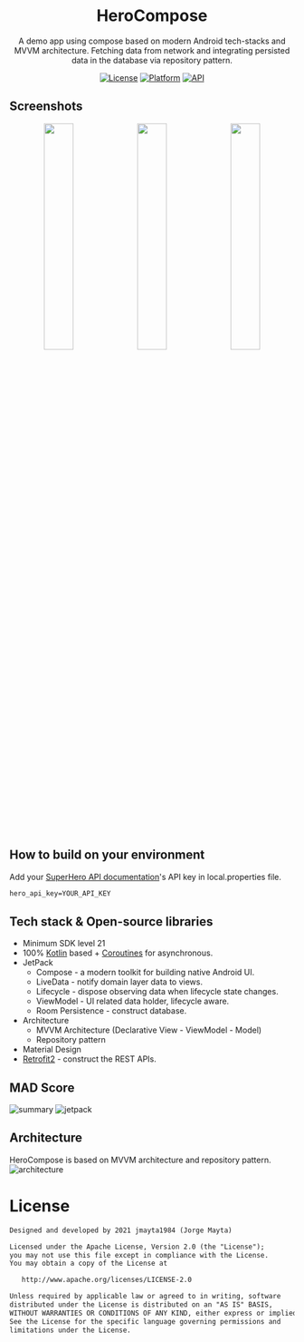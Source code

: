 <h1 align="center">HeroCompose</h1>

<p align="center">  
A demo app using compose based on modern Android tech-stacks and MVVM architecture. Fetching data from network and integrating persisted data in the database via repository pattern.
</p>

<p align="center">
  <a href="https://opensource.org/licenses/Apache-2.0"><img alt="License" src="https://img.shields.io/badge/License-Apache%202.0-blue.svg"/></a>
  <a href="http://developer.android.com/index.html"><img alt="Platform" src="https://img.shields.io/badge/platform-Android-green.svg"/></a>
  <a href="https://android-arsenal.com/api?level=21"><img alt="API" src="https://img.shields.io/badge/API-21%2B-brightgreen.svg?style=flat"/></a>
  </p>

## Screenshots
<p align="center">
<img src="https://user-images.githubusercontent.com/38768001/135744698-363a3f21-843d-4cbb-b861-6970766ac0d1.png" width=32%/>
<img src="https://user-images.githubusercontent.com/38768001/135744933-eb5fe0c6-5eb6-4820-9759-5b1ec77085b3.png" width=32%/>
<img src="https://user-images.githubusercontent.com/38768001/135744699-ca34dd3b-be30-4dc1-9b25-b6e057ed53d7.png" width=32%/>
</p>


## How to build on your environment
Add your [SuperHero API documentation](https://superheroapi.com/)'s API key in local.properties file.
```xml
hero_api_key=YOUR_API_KEY
```

## Tech stack & Open-source libraries
- Minimum SDK level 21
- 100% [Kotlin](https://kotlinlang.org/) based + [Coroutines](https://github.com/Kotlin/kotlinx.coroutines) for asynchronous.
- JetPack
  - Compose - a modern toolkit for building native Android UI.
  - LiveData - notify domain layer data to views.
  - Lifecycle - dispose observing data when lifecycle state changes.
  - ViewModel - UI related data holder, lifecycle aware.
  - Room Persistence - construct database.
- Architecture
  - MVVM Architecture (Declarative View - ViewModel - Model)
  - Repository pattern
- Material Design
- [Retrofit2](https://github.com/square/retrofit) - construct the REST APIs.

## MAD Score
![summary](https://user-images.githubusercontent.com/38768001/135744388-2aee8e8c-c9ef-4ba8-a366-6e1790a1d90e.png)
![jetpack](https://user-images.githubusercontent.com/38768001/135744387-e50811ce-ea39-46e7-810a-dfea3ca25574.png)

## Architecture
HeroCompose is based on MVVM architecture and repository pattern.
![architecture](https://user-images.githubusercontent.com/38768001/134121196-9a278e99-fc4c-426a-a136-d564ebc2915d.png)

# License
```xml
Designed and developed by 2021 jmayta1984 (Jorge Mayta)

Licensed under the Apache License, Version 2.0 (the "License");
you may not use this file except in compliance with the License.
You may obtain a copy of the License at

   http://www.apache.org/licenses/LICENSE-2.0

Unless required by applicable law or agreed to in writing, software
distributed under the License is distributed on an "AS IS" BASIS,
WITHOUT WARRANTIES OR CONDITIONS OF ANY KIND, either express or implied.
See the License for the specific language governing permissions and
limitations under the License.
```
